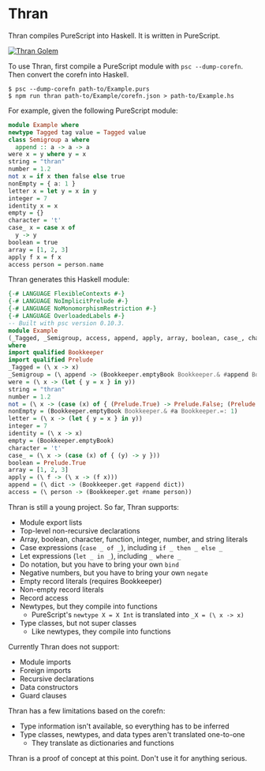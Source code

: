 # Thran

Thran compiles PureScript into Haskell.
It is written in PureScript.

[![Thran Golem](https://i.imgur.com/iwbcQjm.jpg)](http://gatherer.wizards.com/Pages/Card/Details.aspx?multiverseid=423539)

To use Thran, first compile a PureScript module with `psc --dump-corefn`.
Then convert the corefn into Haskell.

``` shell
$ psc --dump-corefn path-to/Example.purs
$ npm run thran path-to/Example/corefn.json > path-to/Example.hs
```

For example, given the following PureScript module:

``` purescript
module Example where
newtype Tagged tag value = Tagged value
class Semigroup a where
  append :: a -> a -> a
were x = y where y = x
string = "thran"
number = 1.2
not x = if x then false else true
nonEmpty = { a: 1 }
letter x = let y = x in y
integer = 7
identity x = x
empty = {}
character = 't'
case_ x = case x of
  y -> y
boolean = true
array = [1, 2, 3]
apply f x = f x
access person = person.name
```

Thran generates this Haskell module:

``` haskell
{-# LANGUAGE FlexibleContexts #-}
{-# LANGUAGE NoImplicitPrelude #-}
{-# LANGUAGE NoMonomorphismRestriction #-}
{-# LANGUAGE OverloadedLabels #-}
-- Built with psc version 0.10.3.
module Example
(_Tagged, _Semigroup, access, append, apply, array, boolean, case_, character, empty, identity, integer, letter, nonEmpty, not, number, string, were)
where
import qualified Bookkeeper
import qualified Prelude
_Tagged = (\ x -> x)
_Semigroup = (\ append -> (Bookkeeper.emptyBook Bookkeeper.& #append Bookkeeper.=: append))
were = (\ x -> (let { y = x } in y))
string = "thran"
number = 1.2
not = (\ x -> (case (x) of { (Prelude.True) -> Prelude.False; (Prelude.False) -> Prelude.True }))
nonEmpty = (Bookkeeper.emptyBook Bookkeeper.& #a Bookkeeper.=: 1)
letter = (\ x -> (let { y = x } in y))
integer = 7
identity = (\ x -> x)
empty = (Bookkeeper.emptyBook)
character = 't'
case_ = (\ x -> (case (x) of { (y) -> y }))
boolean = Prelude.True
array = [1, 2, 3]
apply = (\ f -> (\ x -> (f x)))
append = (\ dict -> (Bookkeeper.get #append dict))
access = (\ person -> (Bookkeeper.get #name person))
```

Thran is still a young project.
So far, Thran supports:

- Module export lists
- Top-level non-recursive declarations
- Array, boolean, character, function, integer, number, and string literals
- Case expressions (`case _ of _`), including `if _ then _ else _`
- Let expressions (`let _ in _`), including `_ where _`
- Do notation, but you have to bring your own `bind`
- Negative numbers, but you have to bring your own `negate`
- Empty record literals (requires Bookkeeper)
- Non-empty record literals
- Record access
- Newtypes, but they compile into functions
  - PureScript's `newtype X = X Int` is translated into `_X = (\ x -> x)`
- Type classes, but not super classes
  - Like newtypes, they compile into functions

Currently Thran does not support:

- Module imports
- Foreign imports
- Recursive declarations
- Data constructors
- Guard clauses

Thran has a few limitations based on the corefn:

- Type information isn't available, so everything has to be inferred
- Type classes, newtypes, and data types aren't translated one-to-one
  - They translate as dictionaries and functions

Thran is a proof of concept at this point.
Don't use it for anything serious.

